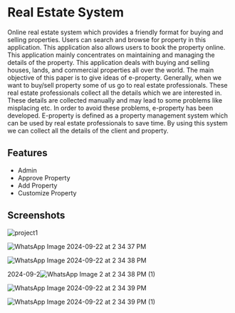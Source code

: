 
# Real Estate System

Online real estate system  which provides a friendly format for buying and selling properties. Users can search and browse for property in this application. This application also allows users to book the property online. This application mainly concentrates on maintaining and managing the details of the property. This application deals with buying and selling houses, lands, and commercial properties all over the world. The main objective of this paper is to give ideas of e-property. Generally, when we want to buy/sell property some of us go to real estate professionals. These real estate professionals collect all the details which we are interested in. These details are collected manually and may lead to some problems like misplacing etc. In order to avoid these problems, e-property has been developed. E-property is defined as a property management system which can be used by real estate professionals to save time. By using this system we can collect all the details of the client and property.






## Features

- Admin   
- Approve Property
- Add Property
- Customize Property



## Screenshots

![project1](https://github.com/user-attachments/assets/638ec529-d804-4e9f-977f-2c2840ad76a2)

![WhatsApp Image 2024-09-22 at 2 34 37 PM](https://github.com/user-attachments/assets/1fcd317b-aa1c-49f3-977d-c2e534c0819c)

![WhatsApp Image 2024-09-22 at 2 34 38 PM](https://github.com/user-attachments/assets/7d5cd98f-3db8-42f5-b6fc-20f18c4eaf7c)


2024-09-2![WhatsApp Image 2 at 2 34 38 PM (1)](https://github.com/user-attachments/assets/fa659398-d57a-4d9e-a072-2fa3de0a49d1)

![WhatsApp Image 2024-09-22 at 2 34 39 PM](https://github.com/user-attachments/assets/ddff5b5e-8db7-4c63-b66d-a4aa08c6bd53)

![WhatsApp Image 2024-09-22 at 2 34 39 PM (1)](https://github.com/user-attachments/assets/e494ead4-b3f4-4366-954e-d967f75ec878)

